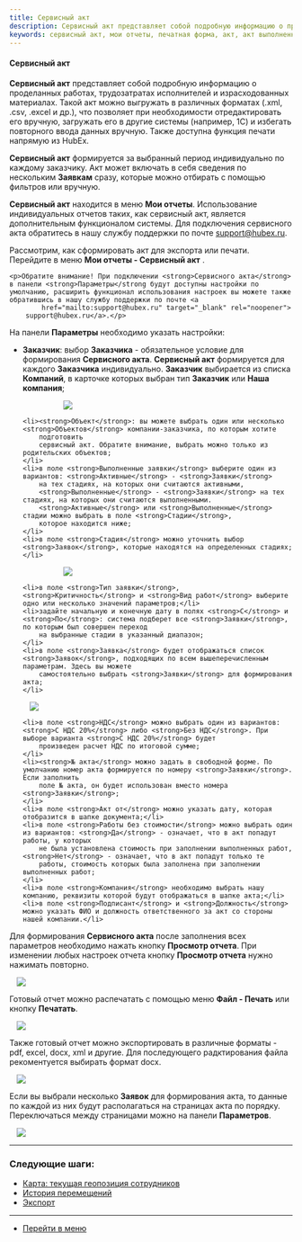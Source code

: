 ```yaml
---
title: Сервисный акт
description: Сервисный акт представляет собой подробную информацию о проделанных работах, трудозатратах исполнителей и израсходованных материалах. Такой акт можно выгружать в различных форматах (.xml, .csv, .excel и др.), что позволяет при необходимости отредактировать его вручную, загружать его в другие системы (например, 1С) и избегать повторного ввода данных вручную. Также доступна функция печати напрямую из HubEx. 
keywords: сервисный акт, мои отчеты, печатная форма, акт, акт выполненных работ, акт для заказчика, hubex, хабекс, хубекс, хабикс
---
```


#### Сервисный акт

<html>
<meta charset="utf-8">

</html>

<body>
<p><strong>Сервисный акт</strong> представляет собой подробную информацию о проделанных работах, трудозатратах
    исполнителей и
    израсходованных материалах. Такой акт можно выгружать в различных форматах (.xml, .csv, .excel и др.), что позволяет
    при необходимости отредактировать его вручную, загружать его в другие системы (например,
    1С) и избегать повторного ввода данных вручную. Также доступна функция печати напрямую из HubEx.</p>
<p><strong>Сервисный акт</strong> формируется за выбранный период индивидуально по каждому заказчику.
    Акт может включать в себя сведения по
    нескольким <strong>Заявкам</strong> сразу, которые можно отбирать с помощью фильтров или вручную. </p>
<p><strong>Сервисный акт</strong> находится в меню <strong>Мои отчеты</strong>. Использование индивидуальных отчетов
    таких, как сервисный акт, является
    дополнительным функционалом системы. Для подключения сервисного акта обратитесь в нашу службу поддержки по почте <a
            href="mailto:support@hubex.ru" target="_blank" rel="noopener">
        support@hubex.ru</a>.</p>
<p>Рассмотрим, как сформировать акт для экспорта или печати. Перейдите в меню <strong>Мои отчеты - Сервисный
    акт</strong> . </p>

    <p>Обратите внимание! При подключении <strong>Сервисного акта</strong> в панели <strong>Параметры</strong будут доступны настройки по умолчанию, расширить функционал использования настроек вы можете также обратившись в нашу службу поддержки по почте <a
            href="mailto:support@hubex.ru" target="_blank" rel="noopener">
        support@hubex.ru</a>.</p>

<p>На панели <strong>Параметры</strong> необходимо указать настройки:</p>
<ul>
    <li><strong>Заказчик</strong>: выбор <strong>Заказчика</strong> - обязательное условие для формирования <strong>Сервисного
        акта</strong>. <strong>Сервисный акт</strong> формируется для
        каждого <strong>Заказчика</strong> индивидуально. <strong>Заказчик</strong> выбирается из списка <strong>Компаний</strong>,
        в карточке которых выбран тип <strong>Заказчик</strong>
        или <strong>Наша компания</strong>;
    </li>
<p><div>
    <img style="margin: 0 auto; display: block; max-width: 70%;"
         src="/attachments/images/FAQ/USER/PrintedForm/Customer.jpg"/>
</div></p>

    <li><strong>Объект</strong>: вы можете выбрать один или несколько <strong>Объектов</strong> компании-заказчика, по которым хотите
        подготовить
        сервисный акт. Обратите внимание, выбрать можно только из родительских объектов;
    </li>
    <li>в поле <strong>Выполненные заявки</strong> выберите один из вариантов: <strong>Активные</strong> - <strong>Заявки</strong>
        на тех стадиях, на которых они считаются активными,
        <strong>Выполненные</strong> - <strong>Заявки</strong> на тех стадиях, на которых они считаются выполненными.
        <strong>Активные</strong> или <strong>Выполненные</strong> стадии можно выбрать в поле <strong>Стадии</strong>,
        которое находится ниже;
    </li>
    <li>в поле <strong>Стадия</strong> можно уточнить выбор <strong>Заявок</strong>, которые находятся на определенных стадиях;</li>
<p><div>
    <img style="margin: 0 auto; display: block; max-width: 70%;"
         src="/attachments/images/FAQ/USER/PrintedForm/Stage.jpg"/>
</div></p>

    <li>в поле <strong>Тип заявки</strong>, <strong>Критичность</strong> и <strong>Вид работ</strong> выберите одно или несколько значений параметров;</li>
    <li>задайте начальную и конечную дату в полях <strong>С</strong> и <strong>По</strong>: система подберет все <strong>Заявки</strong>, по которым был совершен переход
        на выбранные стадии в указанный диапазон;
    </li>
    <li>в поле <strong>Заявка</strong> будет отображаться список <strong>Заявок</strong>, подходящих по всем вышеперечисленным параметрам. Здесь вы можете
        самостоятельно выбрать <strong>Заявки</strong> для формирования акта;
    </li>

<p><div>
    <img style="margin: 0 auto; display: block; max-width: 95%;"
         src="/attachments/images/FAQ/USER/PrintedForm/Tickets.jpg"/>
</div> </p>

    <li>в поле <strong>НДС</strong> можно выбрать один из вариантов: <strong>С НДС 20%</strong> либо <strong>Без НДС</strong>. При выборе варианта <strong>С НДС 20%</strong> будет
        произведен расчет НДС по итоговой сумме;
    </li>
    <li><strong>№ акта</strong> можно задать в свободной форме. По умолчанию номер акта формируется по номеру <strong>Заявки</strong>. Если заполнить
        поле № акта, он будет использован вместо номера <strong>Заявки</strong>;
    </li>
    <li>в поле <strong>Акт от</strong> можно указать дату, которая отобразится в шапке документа;</li>
    <li>в поле <strong>Работы без стоимости</strong> можно выбрать один из вариантов: <strong>Да</strong> - означает, что в акт попадут работы, у которых
        не была установлена стоимость при заполнении выполненных работ, <strong>Нет</strong> - означает, что в акт попадут только те
        работы, стоимость которых была заполнена при заполнении выполненных работ;
    </li>
    <li>в поле <strong>Компания</strong> необходимо выбрать нашу компанию, реквизиты которой будут отображаться в шапке акта;</li>
    <li>в поле <strong>Подписант</strong> и <strong>Должность</strong> можно указать ФИО и должность ответственного за акт со стороны нашей компании.</li>

</ul>
<p>Для формирования <strong>Сервисного акта</strong> после заполнения всех параметров необходимо нажать кнопку <strong>Просмотр отчета</strong>. При изменении любых настроек отчета кнопку <strong>Просмотр отчета</strong> нужно нажимать повторно.</p>
<div>
    <img style="margin: 0 auto; display: block; max-width: 95%;"
         src="/attachments/images/FAQ/USER/PrintedForm/PrintedForm.jpg"/>
</div>

<p>Готовый отчет можно распечатать с помощью меню <strong>Файл - Печать</strong> или кнопку <strong>Печатать</strong>. </p>

<div>
    <img style="margin: 0 auto; display: block; max-width: 95%;"
         src="/attachments/images/FAQ/USER/PrintedForm/Print.jpg"/>
</div>

<p>Также готовый отчет можно экспортировать в различные форматы - pdf, excel, docx, xml и другие. Для последующего радктирования файла рекоментуется выбирать формат docx.</p>

<div>
    <img style="margin: 0 auto; display: block; max-width: 95%;"
         src="/attachments/images/FAQ/USER/PrintedForm/Export.jpg"/>
</div>

<p>Если вы выбрали несколько <strong>Заявок</strong> для формирования акта, то данные по каждой из них будут располагаться на страницах акта по порядку. Переключаться между страницами можно на панели <strong>Параметров</strong>. </p>
<div>
    <img style="margin: 0 auto; display: block; max-width: 95%;"
         src="/attachments/images/FAQ/USER/PrintedForm/PrintedForm2.jpg"/>
</div>

</body>



___
### Следующие шаги:
- [Карта: текущая геопозиция сотрудников](./GeoPosition.md)
- [История перемещений](./Geotracking.md)
- [Экспорт](./Export.md)

____
- [Перейти в меню](http://wiki.hubex.ru)
